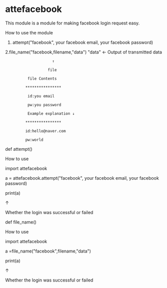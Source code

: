 # attefacebook
This module is a module for making facebook login request easy.

How to use the module

1. attempt("facebook", your facebook email, your facebook password)

2.file_name("facebook,filename,"data") "data" <- Output of transmitted data

                         ↑
                         
                       file 
                       
              file Contents 
              
             ****************
             
              id:you email
              
              pw:you password
              
              Example explanation ↓
              
             ****************
             
             id:hello@naver.com
             
             pw:world
            
def attempt()

How to use

import attefacebook

a = attefacebook.attempt("facebook", your facebook email, your facebook password)

print(a)

↑

Whether the login was successful or failed


def file_name()

How to use

import attefacebook

a =file_name("facebook",filename,"data")

print(a)

↑

Whether the login was successful or failed












